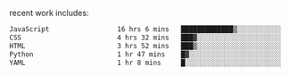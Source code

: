 
<!--<img width="1415" height="100" alt="blu" src="https://github.com/rdsilva01/rdsilva01/assets/101207588/deb060e5-d035-4f09-b511-e3f50605b207">-->

<!-- \> Enthusiastic about developing and building solutions <br>
\> Computer Science and Engineering @ UBI -->

<!-- <a href="https://www.rodrigosilva.live/">personal website</a> 🏁 -->

<!-- ![](https://komarev.com/ghpvc/?username=rdsilva01) -->

recent work includes:
<!--START_SECTION:waka-->

```txt
JavaScript                 16 hrs 6 mins   █████████████▒░░░░░░░░░░░   53.82 %
CSS                        4 hrs 32 mins   ███▓░░░░░░░░░░░░░░░░░░░░░   15.16 %
HTML                       3 hrs 52 mins   ███▒░░░░░░░░░░░░░░░░░░░░░   12.98 %
Python                     1 hr 47 mins    █▓░░░░░░░░░░░░░░░░░░░░░░░   06.00 %
YAML                       1 hr 8 mins     █░░░░░░░░░░░░░░░░░░░░░░░░   03.83 %
```

<!--END_SECTION:waka-->


